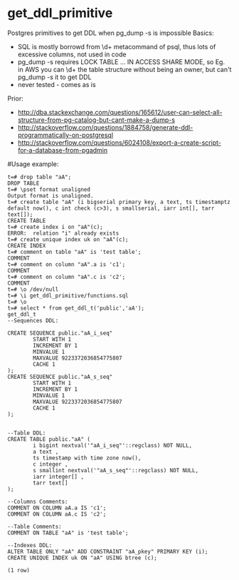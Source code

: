 # get_ddl_primitive
Postgres primitives to get DDL when pg_dump -s is impossible
Basics:
* SQL is mostly borrowd from \d+ metacommand of psql, thus lots of excessive columns, not used in code
* pg_dump -s requires LOCK TABLE ... IN ACCESS SHARE MODE, so Eg. in AWS you can \d+ the table structure without being an owner, but can't pg_dump -s it to get DDL
* never tested - comes as is

Prior:
* http://dba.stackexchange.com/questions/165612/user-can-select-all-structure-from-pg-catalog-but-cant-make-a-dump-s
* http://stackoverflow.com/questions/1884758/generate-ddl-programmatically-on-postgresql
* http://stackoverflow.com/questions/6024108/export-a-create-script-for-a-database-from-pgadmin

#Usage example: 
```
t=# drop table "aA";
DROP TABLE
t=# \pset format unaligned
Output format is unaligned.
t=# create table "aA" (i bigserial primary key, a text, ts timestamptz default now(), c int check (c>3), s smallserial, iarr int[], tarr text[]);
CREATE TABLE
t=# create index i on "aA"(c);
ERROR:  relation "i" already exists
t=# create unique index uk on "aA"(c);
CREATE INDEX
t=# comment on table "aA" is 'test table';
COMMENT
t=# comment on column "aA".a is 'c1';
COMMENT
t=# comment on column "aA".c is 'c2';
COMMENT
t=# \o /dev/null
t=# \i get_ddl_primitive/functions.sql
t=# \o
t=# select * from get_ddl_t('public','aA');
get_ddl_t
--Sequences DDL:

CREATE SEQUENCE public."aA_i_seq"
        START WITH 1
        INCREMENT BY 1
        MINVALUE 1
        MAXVALUE 9223372036854775807
        CACHE 1
);
CREATE SEQUENCE public."aA_s_seq"
        START WITH 1
        INCREMENT BY 1
        MINVALUE 1
        MAXVALUE 9223372036854775807
        CACHE 1
);


--Table DDL:
CREATE TABLE public."aA" (
        i bigint nextval('"aA_i_seq"'::regclass) NOT NULL,
        a text ,
        ts timestamp with time zone now(),
        c integer ,
        s smallint nextval('"aA_s_seq"'::regclass) NOT NULL,
        iarr integer[] ,
        tarr text[]
);

--Columns Comments:
COMMENT ON COLUMN aA.a IS 'c1';
COMMENT ON COLUMN aA.c IS 'c2';

--Table Comments:
COMMENT ON TABLE "aA" is 'test table';

--Indexes DDL:
ALTER TABLE ONLY "aA" ADD CONSTRAINT "aA_pkey" PRIMARY KEY (i);
CREATE UNIQUE INDEX uk ON "aA" USING btree (c);

(1 row)
```
